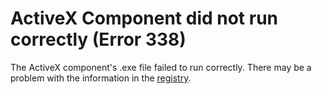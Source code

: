 
# ActiveX Component did not run correctly (Error 338)

The ActiveX component's .exe file failed to run correctly. There may be a problem with the information in the [registry](b8bdf64f-5920-1ae9-16d0-b26d09524a30.md).

